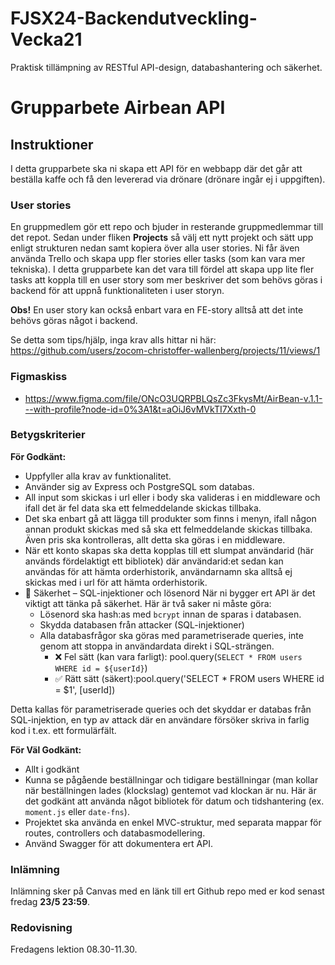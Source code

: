 # FJSX24-Backendutveckling-Vecka21

Praktisk tillämpning av RESTful API-design, databashantering och säkerhet. 

# Grupparbete Airbean API

## Instruktioner

I detta grupparbete ska ni skapa ett API för en webbapp där det går att beställa kaffe och 
få den levererad via drönare (drönare ingår ej i uppgiften).

### User stories
En gruppmedlem gör ett repo och bjuder in resterande gruppmedlemmar till det repot. Sedan under fliken **Projects** så välj ett nytt projekt och sätt upp enligt strukturen nedan samt kopiera över alla user stories. Ni får även använda Trello och skapa upp fler stories eller tasks (som kan vara mer tekniska). I detta grupparbete kan det vara till fördel att skapa upp lite fler tasks att koppla till en user story som mer beskriver det som behövs göras i backend för att uppnå funktionaliteten i user storyn.

**Obs!** En user story kan också enbart vara en FE-story alltså att det inte behövs göras något i backend.

Se detta som tips/hjälp, inga krav alls hittar ni här:
https://github.com/users/zocom-christoffer-wallenberg/projects/11/views/1

### Figmaskiss
* https://www.figma.com/file/ONcO3UQRPBLQsZc3FkysMt/AirBean-v.1.1---with-profile?node-id=0%3A1&t=aOiJ6vMVkTI7Xxth-0

### Betygskriterier

**För Godkänt:**
* Uppfyller alla krav av funktionalitet.
* Använder sig av Express och PostgreSQL som databas.
* All input som skickas i url eller i body ska valideras i en middleware och ifall det är fel data ska ett felmeddelande skickas tillbaka.
* Det ska enbart gå att lägga till produkter som finns i menyn, ifall någon annan produkt skickas med så ska ett felmeddelande skickas tillbaka. Även pris ska kontrolleras, allt detta ska göras i en middleware.
* När ett konto skapas ska detta kopplas till ett slumpat användarid (här används fördelaktigt ett bibliotek) där användarid:et sedan kan användas för att hämta orderhistorik, användarnamn ska alltså ej skickas med i url för att hämta orderhistorik.
* 🔐 Säkerhet – SQL-injektioner och lösenord
När ni bygger ert API är det viktigt att tänka på säkerhet. Här är två saker ni måste göra:
  - Lösenord ska hash:as med `bcrypt` innan de sparas i databasen. 
  - Skydda databasen från attacker (SQL-injektioner)
  - Alla databasfrågor ska göras med parametriserade queries, inte genom att stoppa in användardata direkt i SQL-strängen.
    - ❌ Fel sätt (kan vara farligt): pool.query(`SELECT * FROM users WHERE id = ${userId}`)
    - ✅ Rätt sätt (säkert):pool.query('SELECT * FROM users WHERE id = $1', [userId])

Detta kallas för parametriserade queries och det skyddar er databas från SQL-injektion, en typ av attack där en användare försöker skriva in farlig kod i t.ex. ett formulärfält.



**För Väl Godkänt:**
* Allt i godkänt
* Kunna se pågående beställningar och tidigare beställningar (man kollar när beställningen lades (klockslag) gentemot vad klockan är nu. Här är det godkänt att använda något bibliotek för datum och tidshantering (ex. `moment.js` eller `date-fns`).
* Projektet ska använda en enkel MVC-struktur, med separata mappar för routes, controllers och databasmodellering.
* Använd Swagger för att dokumentera ert API.

### Inlämning
Inlämning sker på Canvas med en länk till ert Github repo med er kod senast fredag **23/5 23:59**. 

### Redovisning
Fredagens lektion 08.30-11.30.
